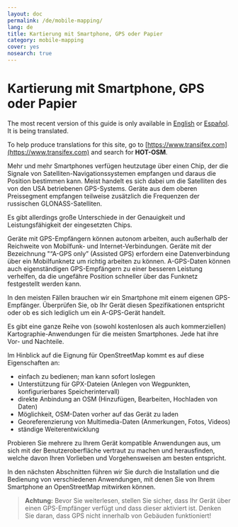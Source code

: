 ```yaml
---
layout: doc
permalink: /de/mobile-mapping/
lang: de
title: Kartierung mit Smartphone, GPS oder Papier
category: mobile-mapping
cover: yes
nosearch: true
---
```


Kartierung mit Smartphone, GPS oder Papier
===============================================

The most recent version of this guide is only available in [English](/en/mobile-mapping/) or [Español](/es/mobile-mapping/). It is being translated.

To help produce translations for this site, go to [https://www.transifex.com](https://www.transifex.com) and search for **HOT-OSM**.

Mehr und mehr Smartphones verfügen heutzutage über einen Chip, der die Signale von Satelliten-Navigationssystemen
empfangen und daraus die Position bestimmen kann. Meist handelt es sich dabei um die Satelliten des von den USA
betriebenen GPS-Systems. Geräte aus dem oberen Preissegment empfangen teilweise zusätzlich
die Frequenzen der russischen GLONASS-Satelliten.

Es gibt allerdings große Unterschiede in der Genauigkeit und Leistungsfähigkeit der eingesetzten Chips.

Geräte mit GPS-Empfängern können autonom arbeiten, auch außerhalb der Reichweite von Mobilfunk- und 
Internet-Verbindungen. Geräte mit der Bezeichnung "“A-GPS only” (Assisted GPS) erfordern eine Datenverbindung 
über ein Mobilfunknetz um richtig arbeiten zu können. A-GPS-Daten können auch eigenständigen GPS-Empfängern zu einer
besseren Leistung verhelfen, da die ungefähre Position schneller über das Funknetz festgestellt werden kann.

In den meisten Fällen brauchen wir ein Smartphone mit einem eigenen GPS-Empfänger. Überprüfen Sie, ob Ihr Gerät
diesen Spezifikationen entspricht oder ob es sich lediglich um ein A-GPS-Gerät handelt.

Es gibt eine ganze Reihe von (sowohl kostenlosen als auch kommerziellen) Kartographie-Anwendungen für die meisten 
Smartphones. Jede hat ihre Vor- und Nachteile.

Im Hinblick auf die Eignung für OpenStreetMap kommt es auf diese Eigenschaften an:

-   einfach zu bedienen; man kann sofort loslegen
-   Unterstützung für GPX-Dateien (Anlegen von Wegpunkten, konfigurierbares Speicherintervall)
-   direkte Anbindung an OSM (Hinzufügen, Bearbeiten, Hochladen von Daten)
-   Möglichkeit, OSM-Daten vorher auf das Gerät zu laden
-   Georeferenzierung von Multimedia-Daten (Anmerkungen, Fotos, Videos)
-   ständige Weiterentwicklung

Probieren Sie mehrere zu Ihrem Gerät kompatible Anwendungen aus, um sich mit der Benutzeroberfläche
vertraut zu machen und herausfinden, welche davon Ihren Vorlieben und Vorgehensweisen am besten entspricht.

<!-- Commenting for now since tables doesn't look very nice!

Recommended Applications for Smartphones / PDAs
-----------------------------------------------------

| Application      | Usage  | Android  | Blackberry | iOS     | Windows |
| ---------------- | :----: | :------: | :--------: | :-----: | :-----: |
| Geopaparazzi     | m      | O        |            |         |         |
| GPS Essentials   | m      | O        |            |         |         |
| MapZen           | m:p    | O        |            | O       |         |
| Open GPS Tracker | m      | O        |            |         |         |
| OruxMaps         | m      | O        |            |         |         |
| OSMAnd           | m:n:p  | O        | O          | D       |         |
| OSMTracker       | m      | O        |            |         | O       |
| Vespucci         | m:f    | O        |            |         |         |

O - supported, D - under development, m - mapping, n - navigation, p - POI editor, f - full editor

-->

In den nächsten Abschnitten führen wir Sie durch die Installation und die Bedienung von verschiedenen Anwendungen,
mit denen Sie von Ihrem Smartphone an OpenStreetMap mitwirken können.

>   **Achtung:** Bevor Sie weiterlesen, stellen Sie sicher, dass Ihr Gerät über einen GPS-Empfänger verfügt
>   und dass dieser aktiviert ist. Denken Sie daran, dass GPS nicht innerhalb von Gebäuden funktioniert!

